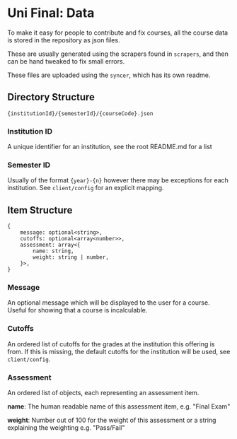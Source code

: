# Uni Final: Data

To make it easy for people to contribute and fix courses, all the course data is stored in the repository as json files.

These are usually generated using the scrapers found in `scrapers`, and then can be hand tweaked to fix small errors.

These files are uploaded using the `syncer`, which has its own readme.

## Directory Structure

```
{institutionId}/{semesterId}/{courseCode}.json
```

### Institution ID

A unique identifier for an institution, see the root README.md for a list

### Semester ID

Usually of the format `{year}-{n}` however there may be exceptions for each institution.
See `client/config` for an explicit mapping.

## Item Structure

```
{
    message: optional<string>,
    cutoffs: optional<array<number>>,
    assessment: array<{
        name: string,
        weight: string | number,
    }>,
}
```

### Message

An optional message which will be displayed to the user for a course.
Useful for showing that a course is incalculable.

### Cutoffs

An ordered list of cutoffs for the grades at the institution this offering is from.
If this is missing, the default cutoffs for the institution will be used, see `client/config`.

### Assessment

An ordered list of objects, each representing an assessment item.

**name**: The human readable name of this assessment item, e.g. "Final Exam"

**weight**: Number out of 100 for the weight of this assessment or a string explaining the weighting e.g. "Pass/Fail" 
